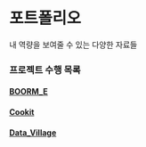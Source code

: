 # 포트폴리오

내 역량을 보여줄 수 있는 다양한 자료들

### 프로젝트 수행 목록

#### [BOORM_E](./BOORM_E)

#### [Cookit](./Cookit)

#### [Data_Village](./Data_Village)


